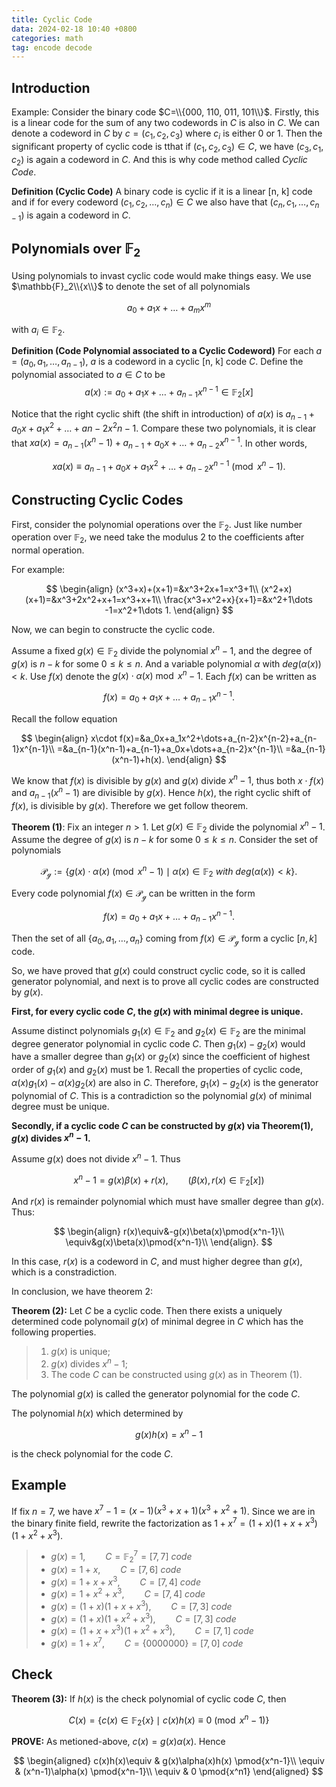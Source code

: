 ```yaml
---
title: Cyclic Code
data: 2024-02-18 10:40 +0800
categories: math
tag: encode decode
---
```


## Introduction

Example: Consider the binary code $C=\\{000, 110, 011, 101\\}$.
Firstly, this is a linear code for the sum of any two codewords
in $C$ is also in $C$. We can denote a codeword in $C$ by
$c=(c_1, c_2, c_3)$ where $c_i$ is either 0 or 1. Then the
significant property of cyclic code is tthat if $(c_1, c_2, c_3)\in C$,
we have $(c_3, c_1, c_2)$ is again a codeword in $C$.
And this is why code method called *Cyclic Code*.

**Definition (Cyclic Code)** A binary code is cyclic if it is a linear
[n, k] code and if for every codeword $(c_1, c_2, \dots, c_n)\in C$ we
also have that $(c_n, c_1, \dots, c_{n-1})$ is again a codeword in $C$.

## Polynomials over $\mathbb{F}_2$

Using polynomials to invast cyclic code would make things easy.
We use $\mathbb{F}_2\\{x\\}$ to denote the set of all polynomials

$$
a_0+a_1x+\dots+a_mx^m
$$

with $a_i\in\mathbb{F}_2$.

**Definition (Code Polynomial associated to a Cyclic Codeword)** For each
$a=(a_0, a_1, \dots, a_{n-1})$, $a$ is a codeword in a cyclic [n, k] code
$C$. Define the polynomial associated to $a\in C$ to be
$$a(x):=a_0+a_1x+\dots+a_{n-1}x^{n-1}\in\mathbb{F}_2[x]$$

Notice that the right cyclic shift (the shift in introduction) of $a(x)$
is $a_{n-1}+a_0x+a_1x^2+\dots+a{n-2}x^2{n-1}$. Compare these two polynomials,
it is clear that $xa(x)=a_{n-1}(x^n-1)+a_{n-1}+a_0x+\dots+a_{n-2}x^{n-1}$.
In other words,

$$
\begin{equation}
xa(x)\equiv a_{n-1}+a_0x+a_1x^2+\dots+a_{n-2}x^{n-1}\pmod{x^n-1}\label{eq:mod}\tag{1}
\end{equation}.
$$

## Constructing Cyclic Codes

First, consider the polynomial operations over the $\mathbb{F}_2$. Just
like number operation over $\mathbb{F}_2$, we need take the modulus 2
to the coefficients after normal operation.

For example:

$$
\begin{align}
(x^3+x)+(x+1)=&x^3+2x+1=x^3+1\\
(x^2+x)(x+1)=&x^3+2x^2+x+1=x^3+x+1\\
\frac{x^3+x^2+x}{x+1}=&x^2+1\dots -1=x^2+1\dots 1.
\end{align}
$$

Now, we can begin to constructe the cyclic code.

Assume a fixed $g(x)\in\mathbb{F}_2$ divide the polynomial $x^n-1$,
and the degree of $g(x)$ is $n-k$ for some $0\leq k\leq n$. And a
variable polynomial $\alpha$ with $deg(\alpha(x))<k$. Use $f(x)$ denote
the $g(x)\cdot\alpha(x)\bmod{x^n-1}$. Each $f(x)$ can be written as

$$
f(x)=a_0+a_1x+\dots+a_{n-1}x^{n-1}.
$$

Recall the follow equation

$$
\begin{align}
x\cdot f(x)=&a_0x+a_1x^2+\dots+a_{n-2}x^{n-2}+a_{n-1}x^{n-1}\\
=&a_{n-1}(x^n-1)+a_{n-1}+a_0x+\dots+a_{n-2}x^{n-1}\\
=&a_{n-1}(x^n-1)+h(x).
\end{align}
$$

We know that $f(x)$ is divisible by $g(x)$ and $g(x)$ divide $x^n-1$,
thus both $x\cdot f(x)$ and $a_{n-1}(x^n-1)$ are divisible by $g(x)$.
Hence $h(x)$, the right cyclic shift of $f(x)$, is divisible by $g(x)$.
Therefore we get follow theorem.

**Theorem (1)**: Fix an integer $n>1$. Let $g(x)\in\mathbb{F}_2$ divide
the polynomial $x^n-1$. Assume the degree of $g(x)$ is $n-k$ for some
$0\leq k\leq n$. Consider the set of polynomials

$$
\mathcal{P_g}:=\{g(x)\cdot\alpha(x)\pmod{x^n-1}\mid\alpha(x)\in
\mathbb{F}_2\ with\ deg(\alpha(x))<k\}.
$$

Every code polynomial $f(x)\in\mathcal{P_g}$ can be written in the form

$$
f(x)=a_0+a_1x+\dots+a_{n-1}x^{n-1}.
$$

Then the set of all $\{a_0, a_1, \dots, a_n\}$
coming from $f(x)\in\mathcal{P_g}$ form a cyclic $[n, k]$ code.

So, we have proved that $g(x)$ could construct cyclic code, so it is called
generator polynomial, and next is to prove all cyclic codes are constructed
by $g(x)$.

**First, for every cyclic code $C$, the $g(x)$ with minimal degree
is unique.**

Assume distinct polynomials $g_1(x)\in\mathbb{F}_2$ and
$g_2(x)\in\mathbb{F}_2$ are the minimal degree generator polynomial in
cyclic code $C$. Then $g_1(x)-g_2(x)$ would have a smaller degree than
$g_1(x)$ or $g_2(x)$ since the coefficient of highest order of
$g_1(x)$ and $g_2(x)$ must be $1$. Recall the properties of cyclic code,
$\alpha(x)g_1(x)-\alpha(x)g_2(x)$ are also in $C$. Therefore,
$g_1(x)-g_2(x)$ is the generator polynomial of $C$. This is a
contradiction so the polynomial $g(x)$ of minimal degree must be unique.

**Secondly, if a cyclic code $C$ can be constructed by $g(x)$ via
Theorem(1), $g(x)$ divides $x^n-1$.**

Assume $g(x)$ does not divide $x^n-1$. Thus

$$
x^n-1=g(x)\beta(x)+r(x),\qquad (\beta(x), r(x) \in \mathbb{F}_2[x])
$$

And $r(x)$ is remainder polynomial which must have smaller degree than
$g(x)$. Thus:

$$
\begin{align}
r(x)\equiv&-g(x)\beta(x)\pmod{x^n-1}\\
\equiv&g(x)\beta(x)\pmod{x^n-1}\\
\end{align}.
$$

In this case, $r(x)$ is a codeword in $C$, and must higher degree than $g(x)$,
which is a constradiction.

In conclusion, we have theorem 2:

**Theorem (2):** Let $C$ be a cyclic code. Then there exists a
uniquely determined code polynomail $g(x)$ of minimal degree in $C$
which has the following properties.

> 1. $g(x)$ is unique;
> 2. $g(x)$ divides $x^n-1$;
> 3. The code $C$ can be constructed using $g(x)$ as in Theorem (1).

The polynomial $g(x)$ is called the generator polynomial for the code $C$.

The polynomial $h(x)$ which determined by

$$
g(x)h(x) = x^n-1
$$

is the check polynomial for the code $C$.

## Example

If fix $n=7$, we have $x^7-1=(x-1)(x^3+x+1)(x^3+x^2+1)$.
Since we are in the binary finite field, rewrite the factorization
as $1+x^7=(1+x)(1+x+x^3)(1+x^2+x^3)$.

> - $g(x)=1, \qquad C=\mathbb{F}^7_2=[7, 7]\ code$
> - $g(x)=1+x, \qquad C=[7, 6]\ code$
> - $g(x)=1+x+x^3, \qquad C=[7, 4]\ code$
> - $g(x)=1+x^2+x^3, \qquad C=[7, 4]\ code$
> - $g(x)=(1+x)(1+x+x^3), \qquad C=[7, 3]\ code$
> - $g(x)=(1+x)(1+x^2+x^3), \qquad C=[7, 3]\ code$
> - $g(x)=(1+x+x^3)(1+x^2+x^3), \qquad C=[7, 1]\ code$
> - $g(x)=1+x^7, \qquad C=\{0000000\}=[7, 0]\ code$

## Check

**Theorem (3):** If $h(x)$ is the check polynomial of cyclic code $C$,
then

$$
C(x) = \left\{ c(x)\in\mathbb{F}_2\{x\}\mid c(x)h(x)\equiv 0\pmod{x^n-1} \right\}
$$

**PROVE:**
As metioned-above, $c(x)=g(x)\alpha(x)$. Hence

$$
\begin{aligned}
c(x)h(x)\equiv & g(x)\alpha(x)h(x) \pmod{x^n-1}\\
\equiv & (x^n-1)\alpha(x) \pmod{x^n-1}\\
\equiv & 0 \pmod{x^n1}
\end{aligned}
$$
